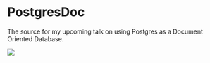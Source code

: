 # PostgresDoc

The source for my upcoming talk on using Postgres as a Document Oriented Database.

![](https://raw.githubusercontent.com/myles/2016-xx-xx-postgresdoc/master/title-slide.png)
